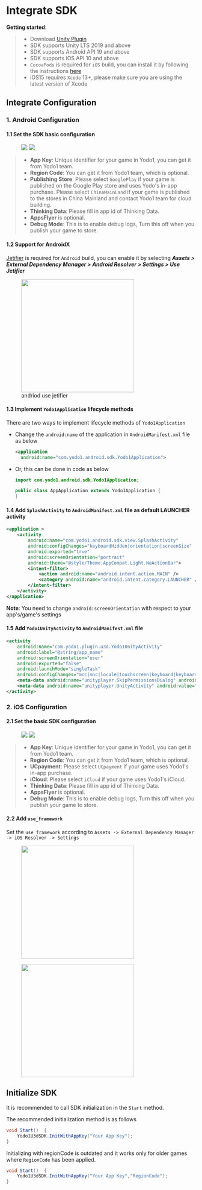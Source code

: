 # Integrate SDK

**Getting started**:

>* Download [Unity Plugin](https://bj-ali-opp-sdk-update.oss-cn-beijing.aliyuncs.com/Yodo1Sdk_OpenSuit/Yodo1SDK(Suit)-6.1.16.unitypackage)
>* SDK supports Unity LTS 2019 and above
>* SDK supports Android API 19 and above
>* SDK supports iOS API 10 and above
>* `CocoaPods` is required for `iOS` build, you can install it by following the instructions [here](https://guides.cocoapods.org/using/getting-started.html#getting-started)
>* iOS15 requires `Xcode` 13+, please make sure you are using the latest version of Xcode

## Integrate Configuration

### 1. Android Configuration

#### 1.1 Set the SDK basic configuration

<!-- markdownlint-disable -->
<figure> 
	<img src="/zh/assets/images/unity_android.png">
    <img src="/zh/assets/images/unity_setting_3.png"> 
    <!-- <figcaption>Unity Settings</figcaption>  -->
</figure>

>* **App Key**: Unique identifier for your game in Yodo1, you can get it from Yodo1 team.
>* **Region Code**: You can get it from Yodo1 team, which is optional.
>* **Publishing Store**: Please select `GooglePlay` if your game is published on the Google Play store and uses Yodo's in-app purchase. Please select `ChinaMainLand` if your game is published to the stores in China Mainland and contact Yodo1 team for cloud building.
>* **Thinking Data**: Please fill in app id of Thinking Data.
>* **AppsFlyer** is optional.
>* **Debug Mode**: This is to enable debug logs, Turn this off when you publish your game to store.

#### 1.2 Support for AndroidX

[Jetifier](https://developer.android.com/jetpack/androidx/releases/jetifier) is required for `Android` build, you can enable it by selecting ***Assets > External Dependency Manager > Android Resolver > Settings > Use Jetifier***

<!-- markdownlint-disable -->
<figure> 
    <img src="/zh/assets/images/andriod_use_jetifier.png" width="300"> 
    <figcaption>andriod use jetifier</figcaption> 
</figure>

#### 1.3 Implement `Yodo1Application` lifecycle methods

There are two ways to implement lifecycle methods of `Yodo1Application`

* Change the `android:name` of the application in `AndroidManifest.xml` file as below
  
  ```xml
  <application
    android:name="com.yodo1.android.sdk.Yodo1Application">
  ```

* Or, this can be done in code as below
  
  ```java
  import com.yodo1.android.sdk.Yodo1Application;

  public class AppApplication extends Yodo1Application {
  }
  ```

#### 1.4 Add `SplashActivity` to `AndroidManifest.xml` file as default LAUNCHER activity

  ```xml
  <application >
      <activity
          android:name="com.yodo1.android.sdk.view.SplashActivity"
          android:configChanges="keyboardHidden|orientation|screenSize"
          android:exported="true"
          android:screenOrientation="portrait"
          android:theme="@style/Theme.AppCompat.Light.NoActionBar">
          <intent-filter>
              <action android:name="android.intent.action.MAIN" />
              <category android:name="android.intent.category.LAUNCHER" />
          </intent-filter>
      </activity>
  </application>
  ```

**Note**: You need to change `android:screenOrientation` with respect to your app's/game's settings

#### 1.5 Add `Yodo1UnityActivity` to `AndroidManifest.xml` file

  ```xml
  <activity
      android:name="com.yodo1.plugin.u3d.Yodo1UnityActivity"
      android:label="@string/app_name"
      android:screenOrientation="user"
      android:exported="false"
      android:launchMode="singleTask"
      android:configChanges="mcc|mnc|locale|touchscreen|keyboard|keyboardHidden|navigation|orientation|screenLayout|uiMode|screenSize|smallestScreenSize|fontScale">
      <meta-data android:name="unityplayer.SkipPermissionsDialog" android:value="true" />
      <meta-data android:name="unityplayer.UnityActivity" android:value="true" />
  </activity>
  ```

### 2. iOS Configuration

#### 2.1 Set the basic SDK configuration

<!-- markdownlint-disable -->
<figure> 
	 <img src="/zh/assets/images/unity_ios.png">
    <img src="/zh/assets/images/unity_setting_0.png">
</figure>
<!-- markdownlint-restore -->

>* **App Key**: Unique identifier for your game in Yodo1, you can get it from Yodo1 team.
>* **Region Code**: You can get it from Yodo1 team, which is optional.
>* **UCpayment**: Please select `UCpayment` if your game uses Yodo1's in-app purchase.
>* **iCloud**: Please select `iCloud` if your game uses Yodo1's iCloud.
>* **Thinking Data**: Please fill in app id of Thinking Data.
>* **AppsFlyer** is optional.
>* **Debug Mode**: This is to enable debug logs, Turn this off when you publish your game to store.

#### 2.2 Add `use_framework`

Set the `use_framework` according to `Assets -> External Dependency Manager -> iOS Resolver -> Settings`

<!-- markdownlint-disable -->
<figure> 
    <img src="/zh/assets/images/unity_setting_1.jpg" width="300"> 
</figure>
<figure> 
    <img src="/zh/assets/images/unity_setting_2.jpg" width="300"> 
</figure>
<!-- markdownlint-restore -->

## Initialize SDK

It is recommended to call SDK initialization in the `Start` method.

The recommended initialization method is as follows

```c#
void Start()  {
    Yodo1U3dSDK.InitWithAppKey("Your App Key");
}
```

Initializing with regionCode is outdated and it works only for older games where `RegionCode` has been applied.

```c#
void Start()  {
    Yodo1U3dSDK.InitWithAppKey("Your App Key","RegionCode");
}
```
